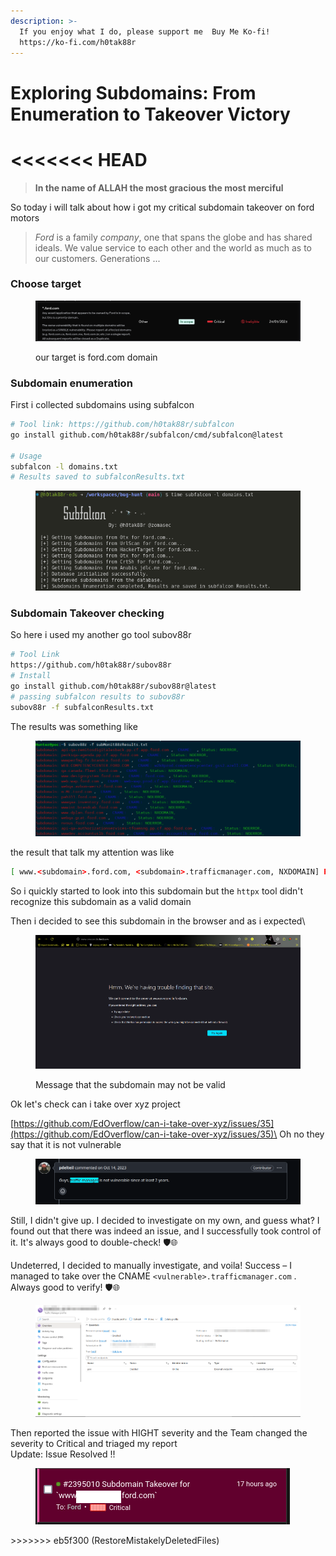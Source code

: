 ```yaml
---
description: >-
  If you enjoy what I do, please support me  Buy Me Ko-fi!
  https://ko-fi.com/h0tak88r
---
```


# Exploring Subdomains: From Enumeration to Takeover Victory

<<<<<<< HEAD
=======
> **In the name of ALLAH the most gracious the most merciful**

So today i will talk about how i got my critical subdomain takeover on ford motors&#x20;

> _Ford_ is a family _company_, one that spans the globe and has shared ideals. We value service to each other and the world as much as to our customers. Generations ...

### Choose target

<figure><img src="../.gitbook/assets/image (26).png" alt=""><figcaption><p>our target is ford.com domain</p></figcaption></figure>

### Subdomain enumeration

First i collected subdomains using subfalcon

```bash
# Tool link: https://github.com/h0tak88r/subfalcon
go install github.com/h0tak88r/subfalcon/cmd/subfalcon@latest

# Usage
subfalcon -l domains.txt
# Results saved to subfalconResults.txt
```

<figure><img src="../.gitbook/assets/Screenshot from 2024-03-21 04-35-10.png" alt=""><figcaption></figcaption></figure>

### Subdomain Takeover checking

So here i used my another go tool subov88r&#x20;

```bash
# Tool Link 
https://github.com/h0tak88r/subov88r
# Install
go install github.com/h0tak88r/subov88r@latest
# passing subfalcon results to subov88r
subov88r -f subfalconResults.txt
```

The results was something like&#x20;

<figure><img src="../.gitbook/assets/image (22).png" alt=""><figcaption></figcaption></figure>

the result that talk my attention was like&#x20;

```bash
[ www.<subdomain>.ford.com, <subdomain>.trafficmanager.com, NXDOMAIN] Possiply Vulnerable to subdomain takeover vulnerability
```

So i quickly started to look into this subdomain but the `httpx` tool didn't recognize this subdomain as a valid domain&#x20;

Then i decided to see this subdomain in the browser and as i expected\


<figure><img src="../.gitbook/assets/image (38).png" alt=""><figcaption><p>Message that the subdomain may not be valid</p></figcaption></figure>

Ok let's check can i take over xyz project&#x20;

[https://github.com/EdOverflow/can-i-take-over-xyz/issues/35](https://github.com/EdOverflow/can-i-take-over-xyz/issues/35)\
Oh no they say that it is not vulnerable&#x20;

<figure><img src="../.gitbook/assets/image (23).png" alt=""><figcaption></figcaption></figure>

Still, I didn't give up. I decided to investigate on my own, and guess what? I found out that there was indeed an issue, and I successfully took control of it. It's always good to double-check! 🛡️🌐

Undeterred, I decided to manually investigate, and voila! Success – I managed to take over the CNAME `<vulnerable>.trafficmanager.com` . Always good to verify! 🛡️🌐

<figure><img src="../.gitbook/assets/image (24).png" alt=""><figcaption></figcaption></figure>

Then reported the issue with HIGHT severity and the Team changed the severity to Critical and triaged my report \
Update: Issue Resolved !!

<figure><img src="../.gitbook/assets/Screenshot from 2024-03-21 21-46-05.png" alt=""><figcaption></figcaption></figure>
>>>>>>> eb5f300 (RestoreMistakelyDeletedFiles)
